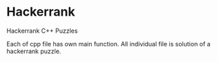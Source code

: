 # Hackerrank
Hackerrank C++ Puzzles

Each of cpp file has own main function. All individual file is solution of a hackerrank puzzle. 
